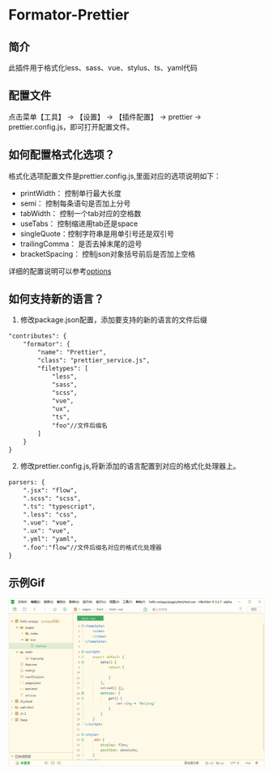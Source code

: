# Formator-Prettier

## 简介

此插件用于格式化less、sass、vue、stylus、ts、yaml代码

## 配置文件

点击菜单【工具】 -> 【设置】 -> 【插件配置】 -> prettier -> prettier.config.js，即可打开配置文件。


## 如何配置格式化选项？

格式化选项配置文件是prettier.config.js,里面对应的选项说明如下：

- printWidth： 控制单行最大长度
- semi： 控制每条语句是否加上分号
- tabWidth： 控制一个tab对应的空格数
- useTabs： 控制缩进用tab还是space
- singleQuote：控制字符串是用单引号还是双引号
- trailingComma： 是否去掉末尾的逗号
- bracketSpacing： 控制json对象括号前后是否加上空格

详细的配置说明可以参考[options](https://prettier.io/docs/en/options.html)

## 如何支持新的语言？
1. 修改package.json配置，添加要支持的新的语言的文件后缀
~~~
"contributes": {
    "formator": {
        "name": "Prettier",
        "class": "prettier_service.js",
        "filetypes": [
            "less",
            "sass",
            "scss",
            "vue",
            "ux",
            "ts",
            "foo"//文件后缀名
        ]
    }
}
~~~
2. 修改prettier.config.js,将新添加的语言配置到对应的格式化处理器上。
~~~
parsers: {
    ".jsx": "flow",
    ".scss": "scss",
    ".ts": "typescript",
    ".less": "css",
    ".vue": "vue",
    ".ux": "vue",
    ".yml": "yaml",
    ".foo":"flow"//文件后缀名对应的格式化处理器
}
~~~

## 示例Gif

<img src="/static/snapshots/tutorial/prettier.gif" style="zoom:80%; border: 1px solid #eee;" />